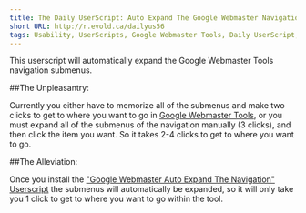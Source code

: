 ```yaml
---
title: The Daily UserScript: Auto Expand The Google Webmaster Navigation   
short URL: http://r.evold.ca/dailyus56   
tags: Usability, UserScripts, Google Webmaster Tools, Daily UserScript, Automation, Productivity
---
```

This userscript will automatically expand the Google Webmaster Tools navigation submenus.

##The Unpleasantry:

Currently you either have to memorize all of the submenus and make two clicks to get to where you want to go in [Google Webmaster Tools](https://www.google.com/webmasters/tools/), or you must expand all of the submenus of the navigation manually (3 clicks), and then click the item you want. So it takes 2-4 clicks to get to where you want to go.

##The Alleviation:

Once you install the ["Google Webmaster Auto Expand The Navigation" Userscript](http://userscripts.org/scripts/show/59091) the submenus will automatically be expanded, so it will only take you 1 click to get to where you want to go within the tool.

